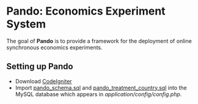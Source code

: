 # Pando: Economics Experiment System #

The goal of **Pando** is to provide a framework for the deployment of online synchronous economics experiments. 

## Setting up Pando ##

- Download [CodeIgniter](http://codeigniter.com/)
- Import [pando\_schema.sql](https://github.com/jonpage/pando/blob/master/pando_schema.sql) and [pando\_treatment\_country.sql](https://github.com/jonpage/pando/blob/master/pando_treatment_country.sql) into the MySQL database which appears in *application/config/config.php*.